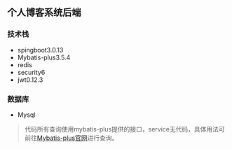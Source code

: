 ## 个人博客系统后端
### 技术栈
* spingboot3.0.13
* Mybatis-plus3.5.4
* redis
* security6
* jwt0.12.3
### 数据库
* Mysql
> 代码所有查询使用mybatis-plus提供的接口，service无代码，具体用法可前往[Mybatis-plus官网](https://baomidou.com/introduce/)进行查询。
